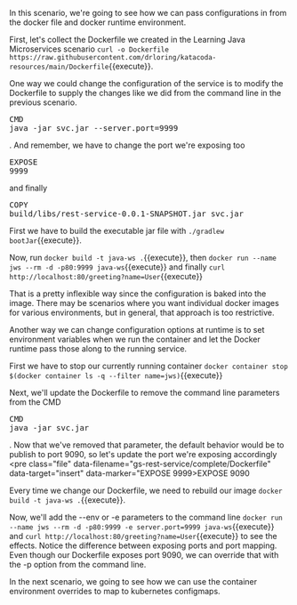 In this scenario, we're going to see how we can pass configurations in from the docker file and docker runtime environment.

First, let's collect the Dockerfile we created in the Learning Java Microservices scenario `curl -o Dockerfile https://raw.githubusercontent.com/drloring/katacoda-resources/main/Dockerfile`{{execute}}.

One way we could change the configuration of the service is to modify the Dockerfile to supply the changes like we did from the command line in the previous scenario.  <pre class="file" data-filename="gs-rest-service/complete/Dockerfile" data-target="insert" data-marker="CMD java -jar svc.jar">CMD java -jar svc.jar --server.port=9999</pre>.  And remember, we have to change the port we're exposing too <pre class="file" data-filename="gs-rest-service/complete/Dockerfile" data-target="insert" data-marker="EXPOSE 8080">EXPOSE 9999</pre> and finally <pre class="file" data-filename="gs-rest-service/complete/Dockerfile" data-target="insert" data-marker="COPY rest-service.jar svc.jar">COPY build/libs/rest-service-0.0.1-SNAPSHOT.jar svc.jar</pre>

First we have to build the executable jar file with `./gradlew bootJar`{{execute}}.

Now, run `docker build -t java-ws .`{{execute}}, then `docker run --name jws --rm -d -p80:9999 java-ws`{{execute}} and finally `curl http://localhost:80/greeting?name=User`{{execute}}

That is a pretty inflexible way since the configuration is baked into the image.  There may be scenarios where you want individual docker images for various environments, but in general, that approach is too restrictive.

Another way we can change configuration options at runtime is to set environment variables when we run the container and let the Docker runtime pass those along to the running service. 

First we have to stop our currently running container `docker container stop $(docker container ls -q --filter name=jws)`{{execute}}

Next, we'll update the Dockerfile to remove the command line parameters from the CMD <pre class="file" data-filename="gs-rest-service/complete/Dockerfile" data-target="insert" data-marker="CMD java -jar svc.jar --server.port=9999">CMD java -jar svc.jar</pre>.  Now that we've removed that parameter, the default behavior would be to publish to port 9090, so let's update the port we're exposing accordingly <pre class="file" data-filename="gs-rest-service/complete/Dockerfile" data-target="insert" data-marker="EXPOSE 9999>EXPOSE 9090</pre>

Every time we change our Dockerfile, we need to rebuild our image `docker build -t java-ws .`{{execute}}.

Now, we'll add the --env or -e parameters to the command line `docker run --name jws --rm -d -p80:9999 -e server.port=9999 java-ws`{{execute}} and  `curl http://localhost:80/greeting?name=User`{{execute}} to see the effects.  Notice the difference between exposing ports and port mapping.  Even though our Dockerfile exposes port 9090, we can override that with the -p option from the command line.

In the next scenario, we going to see how we can use the container environment overrides to map to kubernetes configmaps.



